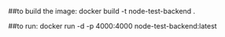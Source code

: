 ##to build the image:
docker build -t node-test-backend . 

##to run:
docker run -d -p 4000:4000 node-test-backend:latest